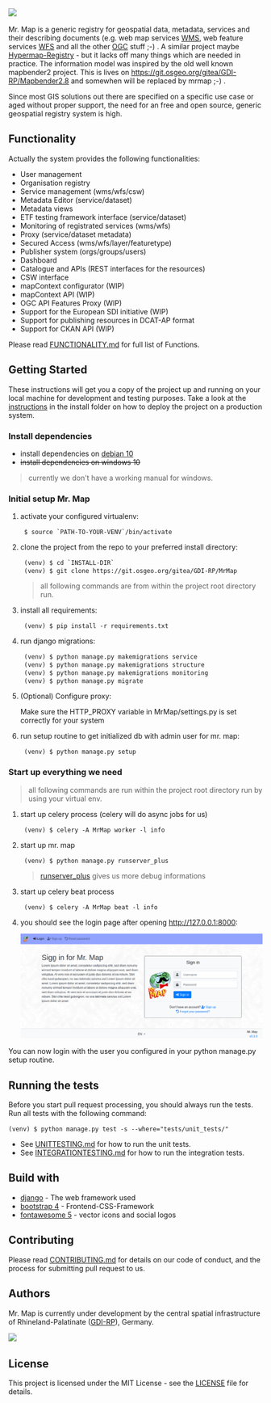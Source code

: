 <img src="https://git.osgeo.org/gitea/GDI-RP/MrMap/raw/branch/pre_master/MrMap/static/images/mr_map.png" width="200">

Mr. Map is a generic registry for geospatial data, metadata, services and their describing documents (e.g. web map services [WMS](https://www.opengeospatial.org/standards/wms), web feature services [WFS](https://www.opengeospatial.org/standards/wfs) and all the other [OGC](http://www.opengeospatial.org/) stuff ;-) . A similar project maybe [Hypermap-Registry](http://cga-harvard.github.io/Hypermap-Registry/) - but it lacks off many things which are needed in practice. The information model was inspired by the old well known mapbender2 project. This is lives on https://git.osgeo.org/gitea/GDI-RP/Mapbender2.8 and somewhen will be replaced by mrmap ;-) .

Since most GIS solutions out there are specified on a specific use case or aged without proper support, the need for an free and open source, generic geospatial registry system is high.

## Functionality
Actually the system provides the following functionalities:

* User management
* Organisation registry
* Service management (wms/wfs/csw)
* Metadata Editor (service/dataset)
* Metadata views
* ETF testing framework interface (service/dataset)
* Monitoring of registrated services (wms/wfs)
* Proxy (service/dataset metadata)
* Secured Access (wms/wfs/layer/featuretype)
* Publisher system (orgs/groups/users)
* Dashboard
* Catalogue and APIs (REST interfaces for the resources)
* CSW interface
* mapContext configurator (WIP)
* mapContext API (WIP)
* OGC API Features Proxy (WIP)
* Support for the European SDI initiative (WIP)
* Support for publishing resources in DCAT-AP format   
* Support for CKAN API (WIP)

Please read [FUNCTIONALITY.md](FUNCTIONALITY.md) for full list of Functions.
  

## Getting Started
These instructions will get you a copy of the project up and running on your local machine for development and testing purposes. Take a look at the [instructions](https://git.osgeo.org/gitea/GDI-RP/MrMap/src/branch/pre_master/install) in the install folder on how to deploy the project on a production system.

### Install dependencies
* install dependencies on [debian 10](INSTALLDEB10.md)
* <del>install dependencies on windows 10</del> 
> currently we don't have a working manual for windows. 

### Initial setup Mr. Map
1. activate your configured virtualenv:
        
        $ source `PATH-TO-YOUR-VENV`/bin/activate

1. clone the project from the repo to your preferred install directory:
        
        (venv) $ cd `INSTALL-DIR`
        (venv) $ git clone https://git.osgeo.org/gitea/GDI-RP/MrMap 

    > all following commands are from within the project root directory run.

1. install all requirements:

        (venv) $ pip install -r requirements.txt
        
1. run django migrations:

        (venv) $ python manage.py makemigrations service
        (venv) $ python manage.py makemigrations structure
        (venv) $ python manage.py makemigrations monitoring
        (venv) $ python manage.py migrate

1. (Optional) Configure proxy:
    
    Make sure the HTTP_PROXY variable in MrMap/settings.py is set correctly for your system

1. run setup routine to get initialized db with admin user for mr. map:
        
        (venv) $ python manage.py setup
        
### Start up everything we need
> all following commands are run within the project root directory run by using your virtual env.
       
1. start up celery process (celery will do async jobs for us)

        (venv) $ celery -A MrMap worker -l info
        
1. start up mr. map

        (venv) $ python manage.py runserver_plus
    > [runserver_plus](https://django-extensions.readthedocs.io/en/latest/runserver_plus.html) gives us more debug informations

1. start up celery beat process

        (venv) $ celery -A MrMap beat -l info
   

1. you should see the login page after opening http://127.0.0.1:8000:

    ![login page](mrmap_loginpage.png)
    
You can now login with the user you configured in your python manage.py setup routine.

## Running the tests
Before you start pull request processing, you should always run the tests.
Run all tests with the following command:

    (venv) $ python manage.py test -s --where="tests/unit_tests/"

* See [UNITTESTING.md](UNITTESTING.md) for how to run the unit tests.
* See [INTEGRATIONTESTING.md](INTEGRATIONTESTING.md) for how to run the integration tests.

<!--ToDo:
##Deployment
What to do here?
-->

## Build with
* [django](https://www.djangoproject.com/) - The web framework used
* [bootstrap 4](https://getbootstrap.com/) - Frontend-CSS-Framework
* [fontawesome 5](https://fontawesome.com/) - vector icons and social logos

## Contributing
Please read [CONTRIBUTING.md](CONTRIBUTING.md) for details on our code of conduct, and the process for submitting pull request to us.

## Authors
Mr. Map is currently under development by the central spatial infrastructure of Rhineland-Palatinate 
([GDI-RP](https://www.geoportal.rlp.de/mediawiki/index.php/Zentrale_Stelle_GDI-RP)), Germany.


<img src="https://www.geoportal.rlp.de/static/useroperations/images/logo-gdi.png" width="200">

## License
This project is licensed under the MIT License - see the [LICENSE](LICENSE) file for details.
